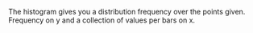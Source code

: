 The histogram gives you a distribution frequency over the points given. Frequency on y and a collection of values per bars on x.  